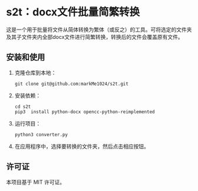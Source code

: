 # s2t：docx文件批量简繁转换

这是一个用于批量将文件从简体转换为繁体（或反之）的工具。可将选定的文件夹及其子文件夹内全部docx文件进行简繁转换，转换后的文件会覆盖原有文件。



## 安装和使用

1. 克隆仓库到本地：

   ```
   git clone git@github.com:markMe1024/s2t.git
   ```

   

2. 安装依赖：

   ```
   cd s2t	
   pip3  install python-docx opencc-python-reimplemented 
   ```

   

3. 运行项目：

   ```
   python3 converter.py
   ```

   

4. 在应用程序中，选择要转换的文件夹，然后点击相应按钮。

   

## 许可证

本项目基于 MIT 许可证。
